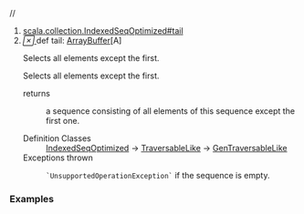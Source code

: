 //
<ol>
<li><a href="https://www.scala-lang.org/api/2.12.3/scala/collection/mutable/ArrayBuffer.html#tail:Repr">scala.collection.IndexedSeqOptimized#tail</a></li>
<li name="scala.collection.IndexedSeqOptimized#tail" visbl="pub" class="indented0 " data-isabs="false" fullcomment="yes" group="Ungrouped"> <a id="tail:Repr"></a><a id="tail:ArrayBuffer[A]"></a> <span class="permalink"> <a href="../../../scala/collection/mutable/ArrayBuffer.html#tail:Repr" title="Permalink"> <i class="material-icons"></i> </a> </span> <span class="modifier_kind"> <span class="modifier"></span> <span class="kind">def</span> </span> <span class="symbol"> <span class="name">tail</span><span class="result">: <a href="" class="extype" name="scala.collection.mutable.ArrayBuffer">ArrayBuffer</a>[<span class="extype" name="scala.collection.mutable.ArrayBuffer.A">A</span>]</span> </span> <p class="shortcomment cmt">Selects all elements except the first.</p>
 <div class="fullcomment">
  <div class="comment cmt">
   <p>Selects all elements except the first. </p>
  </div>
  <dl class="paramcmts block">
   <dt>
    returns
   </dt>
   <dd class="cmt">
    <p>a sequence consisting of all elements of this sequence except the first one.</p>
   </dd>
  </dl>
  <dl class="attributes block"> 
   <dt>
    Definition Classes
   </dt>
   <dd>
    <a href="../IndexedSeqOptimized.html" class="extype" name="scala.collection.IndexedSeqOptimized">IndexedSeqOptimized</a> → 
    <a href="../TraversableLike.html" class="extype" name="scala.collection.TraversableLike">TraversableLike</a> → 
    <a href="../GenTraversableLike.html" class="extype" name="scala.collection.GenTraversableLike">GenTraversableLike</a>
   </dd>
   <dt>
    Exceptions thrown
   </dt>
   <dd>
    <span class="cmt"><p><span class="extype" name="`UnsupportedOperationException`"><code>`UnsupportedOperationException`</code></span> if the sequence is empty.</p></span>
   </dd>
  </dl>
 </div> </li>
        </ol>


### Examples



